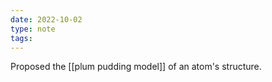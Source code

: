 ```yaml
---
date: 2022-10-02
type: note
tags: 
---
```


Proposed the [[plum pudding model]] of an atom's structure.

